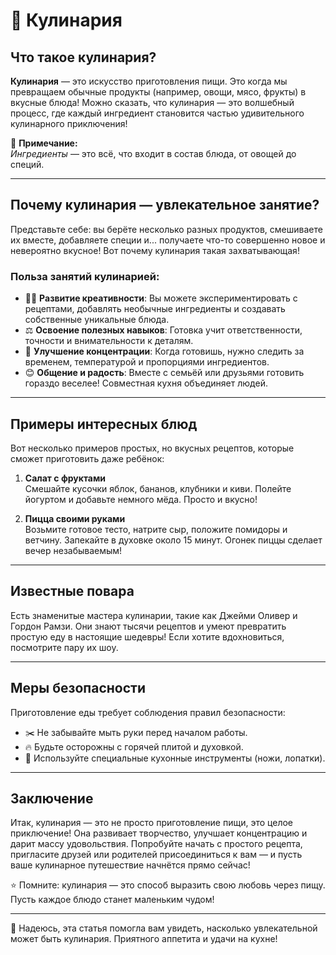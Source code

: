 # 🍳 **Кулинария**

## Что такое кулинария?
**Кулинария** — это искусство приготовления пищи. Это когда мы превращаем обычные продукты (например, овощи, мясо, фрукты) в вкусные блюда! Можно сказать, что кулинария — это волшебный процесс, где каждый ингредиент становится частью удивительного кулинарного приключения!

🔗 **Примечание:**  
*Ингредиенты* — это всё, что входит в состав блюда, от овощей до специй.

---

## Почему кулинария — увлекательное занятие?
Представьте себе: вы берёте несколько разных продуктов, смешиваете их вместе, добавляете специи и... получаете что-то совершенно новое и невероятно вкусное! Вот почему кулинария такая захватывающая!

### Польза занятий кулинарией:
- 🧑‍🍳 **Развитие креативности**: Вы можете экспериментировать с рецептами, добавлять необычные ингредиенты и создавать собственные уникальные блюда.
- ⚖️ **Освоение полезных навыков**: Готовка учит ответственности, точности и внимательности к деталям.
- 💪 **Улучшение концентрации**: Когда готовишь, нужно следить за временем, температурой и пропорциями ингредиентов.
- 😊 **Общение и радость**: Вместе с семьёй или друзьями готовить гораздо веселее! Совместная кухня объединяет людей.

---

## Примеры интересных блюд
Вот несколько примеров простых, но вкусных рецептов, которые сможет приготовить даже ребёнок:

1. **Салат с фруктами**  
   Смешайте кусочки яблок, бананов, клубники и киви. Полейте йогуртом и добавьте немного мёда. Просто и вкусно!
   
2. **Пицца своими руками**  
   Возьмите готовое тесто, натрите сыр, положите помидоры и ветчину. Запекайте в духовке около 15 минут. Огонек пиццы сделает вечер незабываемым!

---

## Известные повара
Есть знаменитые мастера кулинарии, такие как Джейми Оливер и Гордон Рамзи. Они знают тысячи рецептов и умеют превратить простую еду в настоящие шедевры! Если хотите вдохновиться, посмотрите пару их шоу.

---

## Меры безопасности
Приготовление еды требует соблюдения правил безопасности:
- ✂️ Не забывайте мыть руки перед началом работы.
- 🔥 Будьте осторожны с горячей плитой и духовкой.
- 📏 Используйте специальные кухонные инструменты (ножи, лопатки).

---

## Заключение
Итак, кулинария — это не просто приготовление пищи, это целое приключение! Она развивает творчество, улучшает концентрацию и дарит массу удовольствия. Попробуйте начать с простого рецепта, пригласите друзей или родителей присоединиться к вам — и пусть ваше кулинарное путешествие начнётся прямо сейчас!

⭐ Помните: кулинария — это способ выразить свою любовь через пищу. Пусть каждое блюдо станет маленьким чудом!

---

🍜 Надеюсь, эта статья помогла вам увидеть, насколько увлекательной может быть кулинария. Приятного аппетита и удачи на кухне!